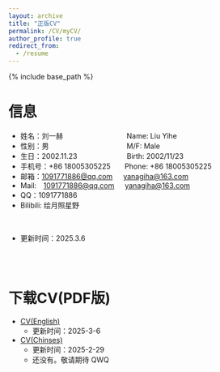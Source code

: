 ```yaml
---
layout: archive
title: "正版CV"
permalink: /CV/myCV/
author_profile: true
redirect_from:
  - /resume
---
```


{% include base_path %}

<script>
    var sWord = prompt("这个可不能轻易给你看哦", "请输入密码嗷");
    var password = "edministrator";
    var isCancle = false;
    while(sWord != password){
        if(sWord == null){
            isCancle = true;
            break;
        }
        else{
            sWord = prompt("真的不能轻易给你看哦", "密码到底是多少呢？");
        }
    }
    if(!isCancle){
        alert("欢迎光临！");
    }
    else{
        location.replace("/CV/");
        window.close();
    }
</script>

信息
=====
* 姓名：刘一赫&emsp;&emsp;&emsp;&emsp;&emsp;&emsp;&emsp;&emsp;&emsp;Name: Liu Yihe
* 性别：男&emsp;&emsp;&emsp;&emsp;&emsp;&emsp;&emsp;&emsp;&emsp;&emsp;&emsp;M/F: Male
* 生日：2002.11.23&emsp;&emsp;&emsp;&emsp;&emsp;&emsp;&emsp;Birth: 2002/11/23
* 手机号：+86 18005305225&emsp;&emsp;Phone: +86 18005305225
* 邮箱：1091771886@qq.com&emsp;&ensp;yanagiha@163.com
* Mail:&emsp;1091771886@qq.com&emsp;&ensp;yanagiha@163.com
* QQ：1091771886
* Bilibili: 绘月照星野
<br>

* 更新时间：2025.3.6

<br><br>

下载CV(PDF版)
=====
* <a href="/files/CV1(English)_20250306.pdf" target="_blank">CV(English)</a>
  * 更新时间：2025-3-6
* <a href="/files/CV1(Chinese)_20250229.pdf" target="_blank">CV(Chinses)</a>
  * 更新时间：2025-2-29
  * 还没有。敬请期待 QWQ


